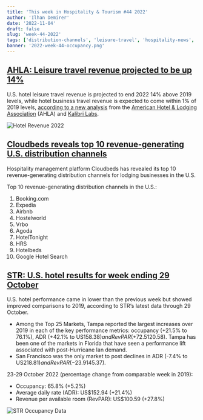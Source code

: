 ```yaml
---
title: 'This week in Hospitality & Tourism #44 2022'
author: 'Ilhan Demirer'
date: '2022-11-04'
draft: false
slug: 'week-44-2022'
tags: ['distribution-channels', 'leisure-travel', 'hospitality-news', 'str']
banner: '2022-week-44-occupancy.png'
---
```


## [AHLA: Leisure travel revenue projected to be up 14%](https://hotelbusiness.com/2022-hotel-leisure-travel-revenue-projected-to-be-up-14-over-pre-pandemic-levels)

U.S. hotel leisure travel revenue is projected to end 2022 14% above 2019 levels, while hotel business travel revenue is expected to come within 1% of 2019 levels, [according to a new analysis](https://www.ahla.com/sites/default/files/KALIBRI%20TOP%2050%20CITIES%20BUSINESS%20LEISURE%2010.14.22.pdf) from the [American Hotel & Lodging Association](https://www.ahla.com/) (AHLA) and [Kalibri Labs](https://www.kalibrilabs.com/).

![Hotel Revenue 2022](/images/blogimages/2022-week-44-hotel-revenue.png)

## [Cloudbeds reveals top 10 revenue-generating U.S. distribution channels](https://hotelbusiness.com/cloudbeds-reveals-top-10-revenue-generating-u-s-distribution-channels)

Hospitality management platform Cloudbeds has revealed its top 10 revenue-generating distribution channels for lodging businesses in the U.S.

Top 10 revenue-generating distribution channels in the U.S.:

1. Booking.com
2. Expedia
3. Airbnb
4. Hostelworld
5. Vrbo
6. Agoda
7. HotelTonight
8. HRS
9. Hotelbeds
10. Google Hotel Search

## [STR: U.S. hotel results for week ending 29 October](https://str.com/press-release/str-us-hotel-results-week-ending-29-october)

U.S. hotel performance came in lower than the previous week but showed improved comparisons to 2019, according to STR‘s latest data through 29 October.

- Among the Top 25 Markets, Tampa reported the largest increases over 2019 in each of the key performance metrics: occupancy (+21.5% to 76.1%), ADR (+42.1% to US$158.38) and RevPAR (+72.5% to US$120.58). Tampa has been one of the markets in Florida that have seen a performance lift associated with post-Hurricane Ian demand.
- San Francisco was the only market to post declines in ADR (-7.4% to US$218.81) and RevPAR (-23.9% to US$145.37).

23-29 October 2022 (percentage change from comparable week in 2019):

- Occupancy: 65.8% (+5.2%)
- Average daily rate (ADR): US$152.94 (+21.4%)
- Revenue per available room (RevPAR): US$100.59 (+27.8%)

![STR Occupancy Data](/images/blogimages/2022-week-44-occupancy.png)
